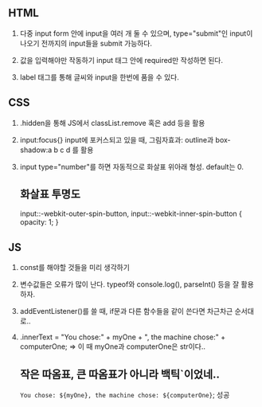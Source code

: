 ## HTML

1. 다중 input
   form 안에 input을 여러 개 둘 수 있으며, type="submit"인 input이 나오기 전까지의 input들을 submit 가능하다.

2. 값을 입력해야만 작동하기
   input 태그 안에 required만 작성하면 된다.

3. label 태그를 통해 글씨와 input을 한번에 품을 수 있다.

## CSS

1. .hidden을 통해 JS에서 classList.remove 혹은 add 등을 활용

2. input:focus{} input에 포커스되고 있을 때,
   그림자효과: outline과 box-shadow:a b c d 를 활용

3. input type="number"를 하면 자동적으로 화살표 위아래 형성. default는 0.
   ## 화살표 투명도
   input::-webkit-outer-spin-button,
   input::-webkit-inner-spin-button {
   opacity: 1;
   }

## JS

1. const를 해야할 것들을 미리 생각하기

2. 변수값들은 오류가 많이 난다.
   typeof와 console.log(), parseInt() 등을 잘 활용하자.

3. addEventListener()를 쓸 때, if문과 다른 함수들을 같이 쓴다면 차근차근 순서대로..

4. .innerText =
   "You chose:" + myOne + ", the machine chose:" + computerOne;
   => 이 때 myOne과 computerOne은 str이다..
   ## 작은 따옴표, 큰 따옴표가 아니라 백틱`이었네..
   `You chose: ${myOne}, the machine chose: ${computerOne}`; 성공
